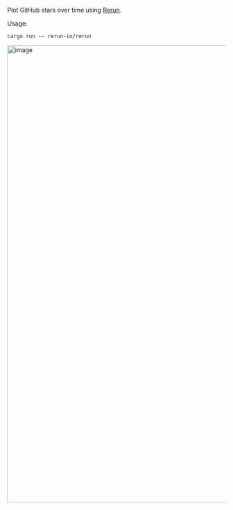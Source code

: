 Plot GitHub stars over time using [Rerun](https://github.com/rerun-io/rerun).

Usage:

```
cargo run -- rerun-io/rerun
```

<img width="1053" alt="image" src="https://github.com/rerun-io/example-rs-github-stars/assets/1148717/9c71b368-555c-407b-94d4-662630ee8434">
